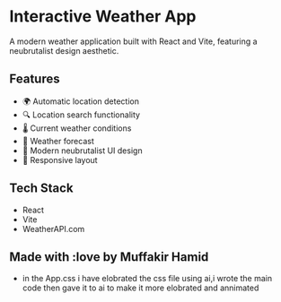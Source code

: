 # Interactive Weather App

A modern weather application built with React and Vite, featuring a neubrutalist design aesthetic.

## Features

- 🌍 Automatic location detection
- 🔍 Location search functionality
- 🌡️ Current weather conditions
- 📅 Weather forecast
- 🎨 Modern neubrutalist UI design
- 📱 Responsive layout

## Tech Stack

- React
- Vite
- WeatherAPI.com


## Made with :love by Muffakir Hamid
- in the App.css i have elobrated the css file using ai,i wrote the main code then gave it to ai to make it more elobrated and annimated
